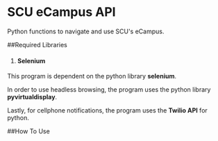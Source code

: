 # SCU eCampus API

Python functions to navigate and use SCU's eCampus.

##Required Libraries
1. #### Selenium
This program is dependent on the python library **selenium**.

In order to use headless browsing, the program uses the python library **pyvirtualdisplay**.

Lastly, for cellphone notifications, the program uses the **Twilio API** for python.

##How To Use

